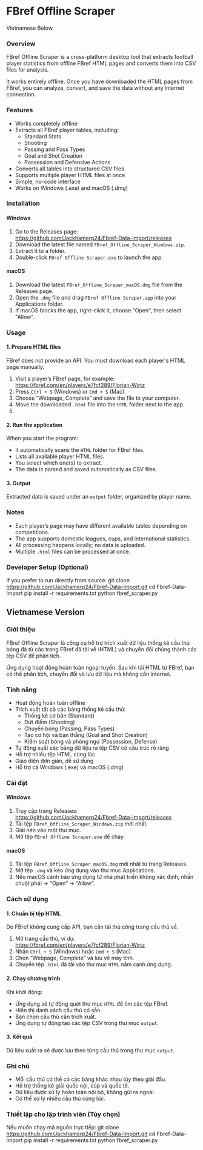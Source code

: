 # FBref Offline Scraper

Vietnamese Below

### Overview
FBref Offline Scraper is a cross-platform desktop tool that extracts football player statistics from offline FBref HTML pages and converts them into CSV files for analysis.

It works entirely offline. Once you have downloaded the HTML pages from FBref, you can analyze, convert, and save the data without any internet connection.

### Features
- Works completely offline  
- Extracts all FBref player tables, including:
  - Standard Stats
  - Shooting
  - Passing and Pass Types
  - Goal and Shot Creation
  - Possession and Defensive Actions  
- Converts all tables into structured CSV files  
- Supports multiple player HTML files at once  
- Simple, no-code interface  
- Works on Windows (.exe) and macOS (.dmg)

### Installation

#### Windows
1. Go to the Releases page:  
   https://github.com/Jackhamerp24/Fbref-Data-Import/releases
2. Download the latest file named `FBref_Offline_Scraper_Windows.zip`.
3. Extract it to a folder.
4. Double-click `FBref Offline Scraper.exe` to launch the app.

#### macOS
1. Download the latest `FBref_Offline_Scraper_macOS.dmg` file from the Releases page.  
2. Open the `.dmg` file and drag `FBref Offline Scraper.app` into your Applications folder.  
3. If macOS blocks the app, right-click it, choose "Open", then select "Allow".

### Usage

#### 1. Prepare HTML files
FBref does not provide an API. You must download each player's HTML page manually.

1. Visit a player’s FBref page, for example:  
   https://fbref.com/en/players/e7fcf289/Florian-Wirtz
2. Press `Ctrl + S` (Windows) or `Cmd + S` (Mac).  
3. Choose “Webpage, Complete” and save the file to your computer.  
4. Move the downloaded `.html` file into the `HTML` folder next to the app.
5. 
#### 2. Run the application
When you start the program:
- It automatically scans the `HTML` folder for FBref files.
- Lists all available player HTML files.
- You select which one(s) to extract.
- The data is parsed and saved automatically as CSV files.

#### 3. Output
Extracted data is saved under an `output` folder, organized by player name.

### Notes
- Each player’s page may have different available tables depending on competitions.
- The app supports domestic leagues, cups, and international statistics.
- All processing happens locally; no data is uploaded.
- Multiple `.html` files can be processed at once.

### Developer Setup (Optional)
If you prefer to run directly from source:
git clone https://github.com/Jackhamerp24/Fbref-Data-Import.git
cd Fbref-Data-Import
pip install -r requirements.txt
python fbref_scraper.py

## Vietnamese Version

### Giới thiệu
FBref Offline Scraper là công cụ hỗ trợ trích xuất dữ liệu thống kê cầu thủ bóng đá từ các trang FBref đã tải về (HTML) và chuyển đổi chúng thành các tệp CSV để phân tích.

Ứng dụng hoạt động hoàn toàn ngoại tuyến. Sau khi tải HTML từ FBref, bạn có thể phân tích, chuyển đổi và lưu dữ liệu mà không cần internet.

### Tính năng
- Hoạt động hoàn toàn offline  
- Trích xuất tất cả các bảng thống kê cầu thủ:
  - Thống kê cơ bản (Standard)
  - Dứt điểm (Shooting)
  - Chuyền bóng (Passing, Pass Types)
  - Tạo cơ hội và bàn thắng (Goal and Shot Creation)
  - Kiểm soát bóng và phòng ngự (Possession, Defense)  
- Tự động xuất các bảng dữ liệu ra tệp CSV có cấu trúc rõ ràng  
- Hỗ trợ nhiều tệp HTML cùng lúc  
- Giao diện đơn giản, dễ sử dụng  
- Hỗ trợ cả Windows (.exe) và macOS (.dmg)

### Cài đặt

#### Windows
1. Truy cập trang Releases:  
   https://github.com/Jackhamerp24/Fbref-Data-Import/releases
2. Tải tệp `FBref_Offline_Scraper_Windows.zip` mới nhất.  
3. Giải nén vào một thư mục.  
4. Mở tệp `FBref Offline Scraper.exe` để chạy.

#### macOS
1. Tải tệp `FBref_Offline_Scraper_macOS.dmg` mới nhất từ trang Releases.  
2. Mở tệp `.dmg` và kéo ứng dụng vào thư mục Applications.  
3. Nếu macOS cảnh báo ứng dụng từ nhà phát triển không xác định, nhấn chuột phải → “Open” → “Allow”.

### Cách sử dụng

#### 1. Chuẩn bị tệp HTML
Do FBref không cung cấp API, bạn cần tải thủ công trang cầu thủ về.

1. Mở trang cầu thủ, ví dụ:  
   https://fbref.com/en/players/e7fcf289/Florian-Wirtz
2. Nhấn `Ctrl + S` (Windows) hoặc `Cmd + S` (Mac).  
3. Chọn “Webpage, Complete” và lưu về máy tính.  
4. Chuyển tệp `.html` đã tải vào thư mục `HTML` nằm cạnh ứng dụng.
#### 2. Chạy chương trình
Khi khởi động:
- Ứng dụng sẽ tự động quét thư mục `HTML` để tìm các tệp FBref.
- Hiển thị danh sách cầu thủ có sẵn.
- Bạn chọn cầu thủ cần trích xuất.
- Ứng dụng tự động tạo các tệp CSV trong thư mục `output`.

#### 3. Kết quả
Dữ liệu xuất ra sẽ được lưu theo từng cầu thủ trong thư mục `output`.
### Ghi chú
- Mỗi cầu thủ có thể có các bảng khác nhau tùy theo giải đấu.
- Hỗ trợ thống kê giải quốc nội, cúp và quốc tế.
- Dữ liệu được xử lý hoàn toàn nội bộ, không gửi ra ngoài.
- Có thể xử lý nhiều cầu thủ cùng lúc.

### Thiết lập cho lập trình viên (Tùy chọn)
Nếu muốn chạy mã nguồn trực tiếp:
git clone https://github.com/Jackhamerp24/Fbref-Data-Import.git
cd Fbref-Data-Import
pip install -r requirements.txt
python fbref_scraper.py

